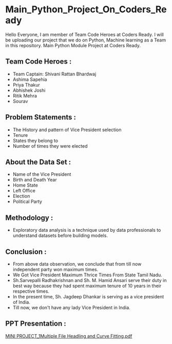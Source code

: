 # Main_Python_Project_On_Coders_Ready
Hello Everyone, I am member of Team Code Heroes at Coders Ready. I will be uploading our project that we do on Python, Machine learning as a Team in this repository. Main Python Module Project at Coders Ready.
## Team Code Heroes :
* Team Captain: Shivani Rattan Bhardwaj
* Ashima Sapehia
* Priya Thakur
* Abhishek Joshi
* Ritik Mehra
* Sourav 
## Problem Statements :
* The History and pattern of Vice President selection
* Tenure
* States they belong to
* Number of times they were elected
## About the Data Set :
* Name of the Vice President
* Birth and Death Year
* Home State
* Left Office
* Election
* Political Party
## Methodology :
* Exploratory data analysis is a technique used by data professionals to understand datasets before building models.
## Conclusion :
* From above data observation, we conclude that from till now independent party won maximum times.
* We Got Vice President Maximum Thrice Times From State Tamil Nadu.
* Sh.Sarvepalli Radhakrishnan and Sh. M. Hamid Ansari serve their duty in best way because they had spent maximum tenure of 10 years in their respective times.
* In the present time, Sh. Jagdeep Dhankar is serving as a vice president of India.
* Till now, we don't have any lady Vice President in India.
## PPT Presentation :
[MINI PROJECT_1Multiple File Headling and Curve Fitting.pdf](https://github.com/RitikMehrag/Main_Python_Project_On_Coders_Ready/files/10990795/MINI.PROJECT_1Multiple.File.Headling.and.Curve.Fitting.pdf)
